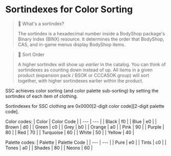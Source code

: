 ﻿# Sortindexes for Color Sorting

> 📘 What's a sortindex?
>
> The sortindex is a hexadecimal number inside a BodyShop package's Binary Index (BINX) resource. It determines the order that BodyShop, CAS, and in-game menus display BodyShop items.

> 📘 Sort Order
>
> A higher sortindex will show up *earlier* in the catalog. You can think of sortindexes as counting down instead of up.
> All items in a given product (expansion pack / BSOK or CCCASOK group) will sort together, with higher sortindexes earlier within the product.

SSC achieves color sorting (and color palette sub-sorting) by setting the sortindex of each item of clothing.

Sortindexes for SSC clothing are 0x0000[2-digit color code][2-digit palette code].

Color codes:
| Color | Color Code |
| --- | --- |
| Black | f0 |
| Blue | e0 |
| Brown | d0 |
| Green | c0 |
| Grey | b0 |
| Orange | a0 |
| Pink | 90 |
| Purple | 80 |
| Red | 70 |
| Turquoise | 60 |
| White | 50 |
| Yellow | 40 |

Palette codes:
| Palette | Palette Code |
| --- | --- |
| Pure | e0 |
| Tints | c0 |
| Tones | a0 |
| Shades | 80 |
| Neons | 60 |


